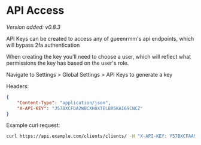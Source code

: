 # API Access

*Version added: v0.8.3*

API Keys can be created to access any of gueenrmm's api endpoints, which will bypass 2fa authentication

When creating the key you'll need to choose a user, which will reflect what permissions the key has based on the user's role.

Navigate to Settings > Global Settings > API Keys to generate a key

Headers:

```json
{
    "Content-Type": "application/json", 
    "X-API-KEY": "J57BXCFDA2WBCXH0XTELBR5KAI69CNCZ"
}
```

Example curl request:

```bash
curl https://api.example.com/clients/clients/ -H "X-API-KEY: Y57BXCFAA9WBCXH0XTEL6R5KAK69CNCZ"
```

